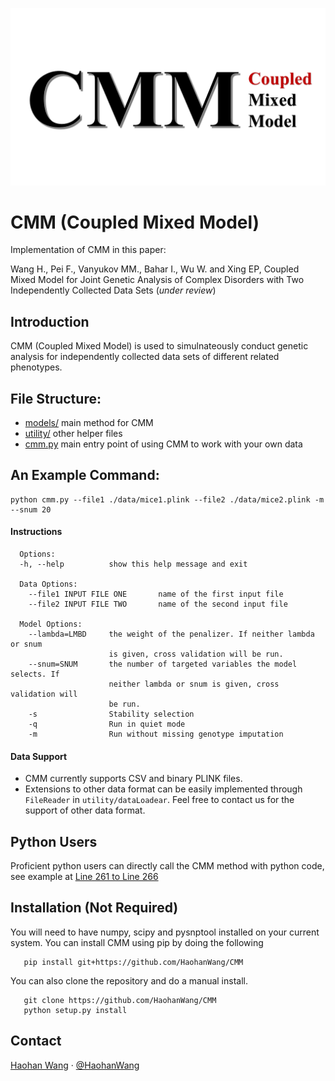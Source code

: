 ![CMM](cmm.PNG "Coupled Mixed Model")

# CMM (Coupled Mixed Model)

Implementation of CMM in this paper:

Wang H., Pei F., Vanyukov MM., Bahar I., Wu W. and Xing EP, Coupled Mixed Model for Joint Genetic Analysis of Complex Disorders with Two Independently Collected Data Sets (_under review_)

## Introduction

CMM (Coupled Mixed Model) is used to simulnateously conduct genetic analysis for independently collected data sets of different related phenotypes.

## File Structure:

* [models/](https://github.com/HaohanWang/CMM/tree/master/model) main method for CMM
* [utility/](https://github.com/HaohanWang/CMM/tree/master/utility) other helper files
* [cmm.py](https://github.com/HaohanWang/CMM/blob/master/cmm.py) main entry point of using CMM to work with your own data

## An Example Command:

```
python cmm.py --file1 ./data/mice1.plink --file2 ./data/mice2.plink -m --snum 20
```
#### Instructions
```
  Options:
  -h, --help          show this help message and exit

  Data Options:
    --file1 INPUT FILE ONE       name of the first input file
    --file2 INPUT FILE TWO       name of the second input file

  Model Options:
    --lambda=LMBD     the weight of the penalizer. If neither lambda or snum
                      is given, cross validation will be run.
    --snum=SNUM       the number of targeted variables the model selects. If
                      neither lambda or snum is given, cross validation will
                      be run.
    -s                Stability selection
    -q                Run in quiet mode
    -m                Run without missing genotype imputation
```

#### Data Support
* CMM currently supports CSV and binary PLINK files.
* Extensions to other data format can be easily implemented through `FileReader` in `utility/dataLoadear`. Feel free to contact us for the support of other data format.

## Python Users
Proficient python users can directly call the CMM method with python code, see example at [Line 261 to Line 266](https://github.com/HaohanWang/CMM/blob/master/cmm.py#L261)

## Installation (Not Required)
You will need to have numpy, scipy and pysnptool installed on your current system.
You can install CMM using pip by doing the following

```
   pip install git+https://github.com/HaohanWang/CMM
```

You can also clone the repository and do a manual install.
```
   git clone https://github.com/HaohanWang/CMM
   python setup.py install
```

## Contact
[Haohan Wang](http://www.cs.cmu.edu/~haohanw/)
&middot;
[@HaohanWang](https://twitter.com/HaohanWang)
